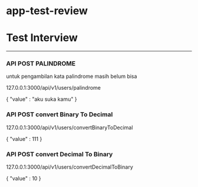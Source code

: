 # app-test-review

<h1>Test Interview</h1>
<hr/>
<h3> API POST PALINDROME </h3>
<p>untuk pengambilan kata palindrome masih belum bisa</p>
<p>127.0.0.1:3000/api/v1/users/palindrome</p>
{
  "value" : "aku suka kamu"
}

<h3> API POST convert Binary To Decimal</h3>
<p>127.0.0.1:3000/api/v1/users/convertBinaryToDecimal</p>
{
  "value" : 111
}

<h3>API POST convert Decimal To Binary </h3>
<p>127.0.0.1:3000/api/v1/users/convertDecimalToBinary</p>
{
  "value" : 10
}
